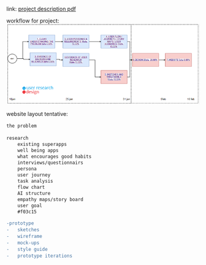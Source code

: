 link: [project description pdf](https://github.com/progmartin/soen-357-mini-project/blob/main/MiniProject%20professor%20specification.pdf)

workflow for project:
![GitHub Logo](/workflow.png)



website layout tentative:
```
the problem  

research   
	existing superapps   
	well being apps  
	what encourages good habits  
	interviews/questionnairs  
	persona  
	user journey   
	task analysis    
	flow chart  
	AI structure  
	empathy maps/story board  
	user goal  
	#f03c15
```
```diff
-prototype  
-	sketches 
-	wireframe  
-	mock-ups   
-	style guide  
-	prototype iterations  
	
```


